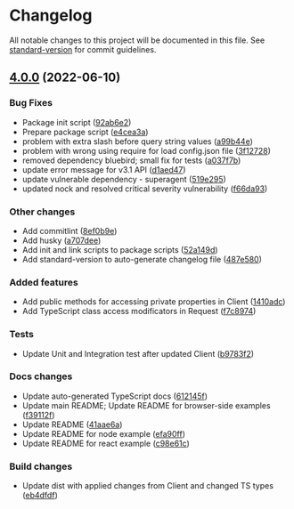 # Changelog

All notable changes to this project will be documented in this file. See [standard-version](https://github.com/conventional-changelog/standard-version) for commit guidelines.

## [4.0.0](https://github.com/mailjet/mailjet-apiv3-nodejs/compare/v3.3.7...v4.0.0) (2022-06-10)


### Bug Fixes

* Package init script ([92ab6e2](https://github.com/mailjet/mailjet-apiv3-nodejs/commits/92ab6e29de41ddaaae03d7480f211d7e3f651f3c))
* Prepare package script ([e4cea3a](https://github.com/mailjet/mailjet-apiv3-nodejs/commits/e4cea3af61d3170f595d4946e0e05a0c5150da01))
* problem with extra slash before query string values ([a99b44e](https://github.com/mailjet/mailjet-apiv3-nodejs/commits/a99b44e645abfd0b9f9f4f1f007f1f6f2de86427))
* problem with wrong using require for load config.json file ([3f12728](https://github.com/mailjet/mailjet-apiv3-nodejs/commits/3f12728586378d2c822b4ac4ca739f0610b49dab))
* removed dependency bluebird; small fix for tests ([a037f7b](https://github.com/mailjet/mailjet-apiv3-nodejs/commits/a037f7ba1c80f26b43bf206ba0efbfc51db0e239))
* update error message for v3.1 API ([d1aed47](https://github.com/mailjet/mailjet-apiv3-nodejs/commits/d1aed4737e23d1b74116b8929c6cb76523c62400))
* update vulnerable dependency - superagent ([519e295](https://github.com/mailjet/mailjet-apiv3-nodejs/commits/519e2951bf555cf8b5ded8ed0eef62b44472c962))
* updated nock and resolved critical severity vulnerability ([f66da93](https://github.com/mailjet/mailjet-apiv3-nodejs/commits/f66da93c39d669a5d416086cbfadceb14d7d355d))


### Other changes

* Add commitlint ([8ef0b9e](https://github.com/mailjet/mailjet-apiv3-nodejs/commits/8ef0b9eca2eff8e5669612d2bd48d436dfbb4339))
* Add husky ([a707dee](https://github.com/mailjet/mailjet-apiv3-nodejs/commits/a707dee5fc601e967ee9097e739e9ec90b32de5b))
* Add init and link scripts to package scripts ([52a149d](https://github.com/mailjet/mailjet-apiv3-nodejs/commits/52a149dd841919816b59cd175e83ae3e95ff6a7d))
* Add standard-version to auto-generate changelog file ([487e580](https://github.com/mailjet/mailjet-apiv3-nodejs/commits/487e5803775679ce15628811b12dc6fa2bf31a4b))


### Added features

* Add public methods for accessing private properties in Client ([1410adc](https://github.com/mailjet/mailjet-apiv3-nodejs/commits/1410adc61cb096ce4b4d5559a298ca7cb21a02ce))
* Add TypeScript class access modificators in Request ([f7c8974](https://github.com/mailjet/mailjet-apiv3-nodejs/commits/f7c897493897a84cfe2b7e37698e49077a944345))


### Tests

* Update Unit and Integration test after updated Client ([b9783f2](https://github.com/mailjet/mailjet-apiv3-nodejs/commits/b9783f2714f62b63a71aac95790ce2be7c85dc6c))


### Docs changes

* Update auto-generated TypeScript docs ([612145f](https://github.com/mailjet/mailjet-apiv3-nodejs/commits/612145fcfefe569bed2185909a2230052d59c704))
* Update main README; Update README for browser-side examples ([f39112f](https://github.com/mailjet/mailjet-apiv3-nodejs/commits/f39112f896427f28a2b28a091d7eb6e5c78e8f54))
* Update README ([41aae6a](https://github.com/mailjet/mailjet-apiv3-nodejs/commits/41aae6afeb2034ab6ea596005e76633ef1decce3))
* Update README for node example ([efa90ff](https://github.com/mailjet/mailjet-apiv3-nodejs/commits/efa90ff73734fef042db1882e5664b4771520555))
* Update README for react example ([c98e61c](https://github.com/mailjet/mailjet-apiv3-nodejs/commits/c98e61c6d96c6bd8115935cf48b62130bd27543c))


### Build changes

* Update dist with applied changes from Client and changed TS types ([eb4dfdf](https://github.com/mailjet/mailjet-apiv3-nodejs/commits/eb4dfdf1cff30546b7f5acfee449a745dbdd38da))
